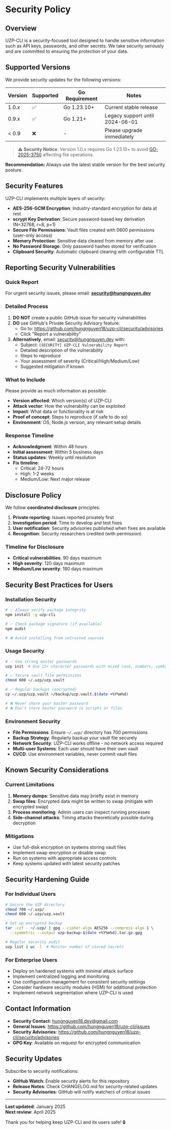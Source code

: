 # Security Policy

## Overview

UZP-CLI is a security-focused tool designed to handle sensitive information such as API keys, passwords, and other secrets. We take security seriously and are committed to ensuring the protection of your data.

## Supported Versions

We provide security updates for the following versions:

| Version | Supported          | Go Requirement | Notes |
| ------- | ------------------ | -------------- | ----- |
| 1.0.x   | :white_check_mark: | Go 1.23.10+    | Current stable release |
| 0.9.x   | :white_check_mark: | Go 1.21+       | Legacy support until 2024-06-01 |
| < 0.9   | :x:                | -              | Please upgrade immediately |

> **⚠️ Security Notice**: Version 1.0.x requires Go 1.23.10+ to avoid [GO-2025-3750](https://pkg.go.dev/vuln/GO-2025-3750) affecting file operations.

**Recommendation:** Always use the latest stable version for the best security posture.

## Security Features

UZP-CLI implements multiple layers of security:

- **AES-256-GCM Encryption**: Industry-standard encryption for data at rest
- **scrypt Key Derivation**: Secure password-based key derivation (N=32768, r=8, p=1)
- **Secure File Permissions**: Vault files created with 0600 permissions (user-only access)
- **Memory Protection**: Sensitive data cleared from memory after use
- **No Password Storage**: Only password hashes stored for verification
- **Clipboard Security**: Automatic clipboard clearing with configurable TTL

## Reporting Security Vulnerabilities

### Quick Report
For urgent security issues, please email: **security@hungnguyen.dev**

### Detailed Process

1. **DO NOT** create a public GitHub issue for security vulnerabilities
2. **DO** use GitHub's Private Security Advisory feature:
   - Go to: https://github.com/hungnguyen18/uzp-cli/security/advisories
   - Click "Report a vulnerability"
3. **Alternatively**, email: security@hungnguyen.dev with:
   - Subject: `[SECURITY] UZP-CLI Vulnerability Report`
   - Detailed description of the vulnerability
   - Steps to reproduce
   - Your assessment of severity (Critical/High/Medium/Low)
   - Suggested mitigation if known

### What to Include

Please provide as much information as possible:

- **Version affected**: Which version(s) of UZP-CLI
- **Attack vector**: How the vulnerability can be exploited
- **Impact**: What data or functionality is at risk
- **Proof of concept**: Steps to reproduce (if safe to do so)
- **Environment**: OS, Node.js version, any relevant setup details

### Response Timeline

- **Acknowledgment**: Within 48 hours
- **Initial assessment**: Within 5 business days
- **Status updates**: Weekly until resolution
- **Fix timeline**: 
  - Critical: 24-72 hours
  - High: 1-2 weeks
  - Medium/Low: Next major release

## Disclosure Policy

We follow **coordinated disclosure** principles:

1. **Private reporting**: Issues reported privately first
2. **Investigation period**: Time to develop and test fixes
3. **User notification**: Security advisories published when fixes are available
4. **Recognition**: Security researchers credited (with permission)

### Timeline for Disclosure

- **Critical vulnerabilities**: 90 days maximum
- **High severity**: 120 days maximum  
- **Medium/Low severity**: 180 days maximum

## Security Best Practices for Users

### Installation Security

```bash
# ✅ Always verify package integrity
npm install -g uzp-cli

# ✅ Check package signature (if available)
npm audit

# ❌ Avoid installing from untrusted sources
```

### Usage Security

```bash
# ✅ Use strong master passwords
uzp init  # Use 12+ character passwords with mixed case, numbers, symbols

# ✅ Secure vault file permissions
chmod 600 ~/.uzp/uzp.vault

# ✅ Regular backups (encrypted)
cp ~/.uzp/uzp.vault ~/backup/uzp.vault.$(date +%Y%m%d)

# ❌ Never share your master password
# ❌ Don't store master password in scripts or files
```

### Environment Security

- **File Permissions**: Ensure `~/.uzp/` directory has 700 permissions
- **Backup Strategy**: Regularly backup your vault file securely
- **Network Security**: UZP-CLI works offline - no network access required
- **Multi-user Systems**: Each user should have their own vault
- **CI/CD**: Use environment variables, never commit vault files

## Known Security Considerations

### Current Limitations

1. **Memory dumps**: Sensitive data may briefly exist in memory
2. **Swap files**: Encrypted data might be written to swap (mitigate with encrypted swap)
3. **Process monitoring**: Admin users can inspect running processes
4. **Side-channel attacks**: Timing attacks theoretically possible during decryption

### Mitigations

- Use full-disk encryption on systems storing vault files
- Implement swap encryption or disable swap
- Run on systems with appropriate access controls
- Keep systems updated with latest security patches

## Security Hardening Guide

### For Individual Users

```bash
# Secure the UZP directory
chmod 700 ~/.uzp/
chmod 600 ~/.uzp/uzp.vault

# Set up encrypted backup
tar -czf - ~/.uzp/ | gpg --cipher-algo AES256 --compress-algo 1 \
  --symmetric --output uzp-backup-$(date +%Y%m%d).tar.gz.gpg

# Regular security audit
uzp list | wc -l  # Monitor number of stored secrets
```

### For Enterprise Users

- Deploy on hardened systems with minimal attack surface
- Implement centralized logging and monitoring
- Use configuration management for consistent security settings
- Consider hardware security modules (HSM) for additional protection
- Implement network segmentation where UZP-CLI is used

## Contact Information

- **Security Contact**: hungnguyen18.dev@gmail.com
- **General Issues**: https://github.com/hungnguyen18/uzp-cli/issues  
- **Security Advisories**: https://github.com/hungnguyen18/uzp-cli/security/advisories
- **GPG Key**: Available on request for encrypted communication

## Security Updates

Subscribe to security notifications:

- **GitHub Watch**: Enable security alerts for this repository
- **Release Notes**: Check CHANGELOG.md for security-related updates
- **Security Advisories**: GitHub will notify watchers of critical issues

---

**Last updated**: January 2025  
**Next review**: April 2025

Thank you for helping keep UZP-CLI and its users safe! 🔒
